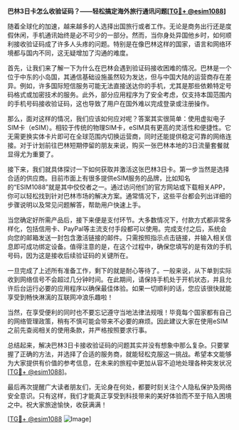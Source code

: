 **巴林3日卡怎么收验证码？——轻松搞定海外旅行通讯问题[[TG💪+ @esim1088](https://t.me/s/esim1088)]**

随着全球化的加速，越来越多的人选择出国旅行或者工作。无论是商务出行还是度假休闲，手机通讯始终是必不可少的一部分。然而，当你身处异国他乡时，如何顺利接收验证码成了许多人头疼的问题。特别是在像巴林这样的国家，语言和网络环境都与国内不同，这无疑增加了沟通的难度。

首先，让我们来了解一下为什么在巴林会遇到验证码接收困难的情况。巴林是一个位于中东的小岛国，其通信基础设施虽然较为发达，但与中国大陆的运营商存在差异。例如，许多国际短信服务可能无法直接送达你的手机，尤其是那些依赖特定号码格式或加密技术的服务。此外，部分应用程序为了安全考虑，仅支持本国范围内的手机号码接收验证码，这也导致了用户在国外难以完成登录或注册操作。

那么，面对这样的情况，我们应该如何应对呢？答案其实很简单：使用虚拟电子SIM卡（eSIM）。相较于传统的物理SIM卡，eSIM具有更高的灵活性和便捷性。它无需更换实体卡片即可在全球范围内切换运营商，同时还能提供稳定可靠的网络连接。对于计划前往巴林短期停留的朋友来说，购买一张巴林本地的3日流量套餐就显得尤为重要了。

接下来，我们就具体探讨一下如何获取并激活这张巴林3日卡。第一步当然是选择合适的供应商。目前市面上有很多提供eSIM服务的品牌，比如知名的“ESIM1088”就是其中佼佼者之一。通过访问他们的官方网站或下载相关APP，你可以轻松找到针对巴林市场的解决方案。通常情况下，这些平台都会列出详细的步骤说明以及常见问题解答，帮助用户快速上手。

当您确定好所需产品后，接下来便是支付环节。大多数情况下，付款方式都非常多样化，包括信用卡、PayPal等主流支付手段都可以使用。完成支付之后，系统会向您的邮箱发送一封包含激活链接的邮件。只需按照指示点击链接，并输入相关信息即可成功绑定设备。值得注意的是，在这个过程中，确保您填写的是有效的手机号码，因为这是接收后续验证码的关键所在。

一旦完成了上述所有准备工作，剩下的就是耐心等待了。一般来说，从下单到实际收到网络信号不会超过几分钟时间。在此期间，请保持手机处于开机状态，并且允许后台运行必要的应用程序以确保最佳体验。如果一切顺利的话，您应该很快就能享受到畅快淋漓的互联网冲浪乐趣啦！

当然，在享受便利的同时也不要忘记遵守当地法律法规哦！毕竟每个国家都有自己的网络管理政策，稍有不慎可能会带来不必要的麻烦。因此建议大家在使用eSIM之前先查阅相关的使用条款，并严格按照要求行事。

总结起来，解决巴林3日卡接收验证码的问题其实并没有想象中那么复杂。只要掌握了正确的方法，并选择了合适的服务商，就能轻松克服这一挑战。希望本文能够为大家提供有价值的参考信息，在未来的旅程中更加从容不迫地处理各种突发状况[[TG💪+ @esim1088](https://t.me/s/esim1088)]。

最后再次提醒广大读者朋友们，无论身在何处，都要时刻关注个人隐私保护及网络安全意识。只有这样，我们才能真正享受到科技带来的美好体验而不至于陷入困境之中。祝大家旅途愉快，收获满满！

[[TG💪+ @esim1088](https://t.me/s/esim1088) ![Image](https://i.postimg.cc/4NQfJmqS/Snipaste-2025-05-13-00-14-12.png)]